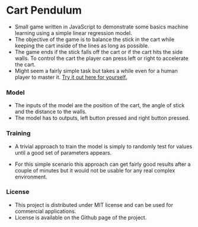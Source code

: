 # Cart Pendulum

- Small game written in JavaScript to demonstrate some basics machine learning using a simple linear regression model.
- The objective of the game is to balance the stick in the cart while keeping the cart inside of the lines as long as possible.
- The game ends if the stick falls off the cart or if the cart hits the side walls. To control the cart the player can press left or right to accelerate the cart.
- Might seem a fairly simple task but takes a while even for a human player to master it. [Try it out here for yourself.]()





### Model

- The inputs of the model are the position of the cart, the angle of stick and the distance to the walls.
- The model has to outputs, left button pressed and right button pressed.



### Training

- A trivial approach to train the model is simply to randomly test for values until a good set of parameters appears.

- For this simple scenario this approach can get fairly good results after a couple of minutes but it would not be usable for any real complex environment.

  



### License

- This project is distributed under MIT license and can be used for commercial applications.
- License is available on the Github page of the project.